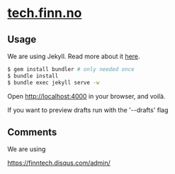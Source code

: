 # [tech.finn.no](http://tech.finn.no)

## Usage

We are using Jekyll. Read more about it [here](http://jekyllrb.com/).

```sh
$ gem install bundler # only needed once
$ bundle install
$ bundle exec jekyll serve -w
```

Open <http://localhost:4000> in your browser, and voilà.

If you want to preview drafts run with the '--drafts' flag

## Comments
We are using 

https://finntech.disqus.com/admin/
